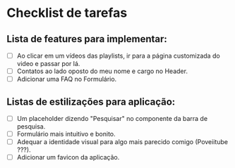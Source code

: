 # Checklist de tarefas

## Lista de features para implementar:

- [ ] Ao clicar em um vídeos das playlists, ir para a página customizada do video e passar por lá.
- [ ] Contatos ao lado oposto do meu nome e cargo no Header.
- [ ] Adicionar uma FAQ no Formulário.

## Listas de estilizações para aplicação:

- [ ] Um placeholder dizendo "Pesquisar" no componente da barra de pesquisa.
- [ ] Formulário mais intuitivo e bonito.
- [ ] Adequar a identidade visual para algo mais parecido comigo (Poveiitube ???).
- [ ] Adicionar um favicon da aplicação.
